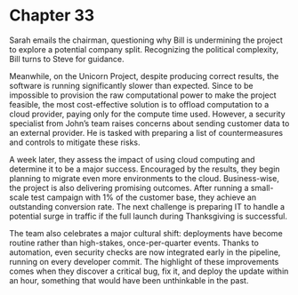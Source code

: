 # Chapter 33

Sarah emails the chairman, questioning why Bill is undermining the project to explore a potential company split.
Recognizing the political complexity, Bill turns to Steve for guidance.

Meanwhile, on the Unicorn Project, despite producing correct results, the software is running significantly slower than
expected. Since to be impossible to provision the raw computational power to make the project feasible, the most
cost-effective solution is to offload computation to a cloud provider, paying only for the compute time used. However, a
security specialist from John’s team raises concerns about sending customer data to an external provider. He is tasked
with preparing a list of countermeasures and controls to mitigate these risks.

A week later, they assess the impact of using cloud computing and determine it to be a major success. Encouraged by the
results, they begin planning to migrate even more environments to the cloud. Business-wise, the project is also
delivering promising outcomes. After running a small-scale test campaign with 1% of the customer base, they achieve an
outstanding conversion rate. The next challenge is preparing IT to handle a potential surge in traffic if the full
launch during Thanksgiving is successful.

The team also celebrates a major cultural shift: deployments have become routine rather than high-stakes,
once-per-quarter events. Thanks to automation, even security checks are now integrated early in the pipeline, running on
every developer commit. The highlight of these improvements comes when they discover a critical bug, fix it, and deploy
the update within an hour, something that would have been unthinkable in the past.
